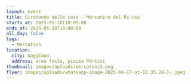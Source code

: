 ```yaml
---
layout: event
title: Girotondo delle cose - Mercatino del Ri-uso
starts_at: 2025-05-18T10:00:00
ends_at: 2025-05-18T18:00:00
all_day: false
tags:
  - Mercatino
location:
  city: Gaggiano
  address: area feste, piazza Pertini
thumbnail: images/uploads/mercatini3.png
flyer: images/uploads/whatsapp-image-2025-04-17-at-13.35.28-1-.jpeg
---
```

